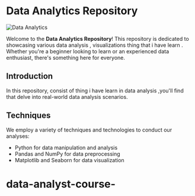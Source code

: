 # Data Analytics Repository

![Data Analytics](assets/download.jpeg)

Welcome to the **Data Analytics Repository**! This repository is dedicated to showcasing various data analysis ,  visualizations thing that i have learn . Whether you're a beginner looking to learn or an experienced data enthusiast, there's something here for everyone.



## Introduction

In this repository, consist of thing i have learn in data analysis ,you'll find that delve into real-world data analysis scenarios.



## Techniques

We employ a variety of techniques and technologies to conduct our analyses:

- Python for data manipulation and analysis
- Pandas and NumPy for data preprocessing
- Matplotlib and Seaborn for data visualization



# data-analyst-course-
